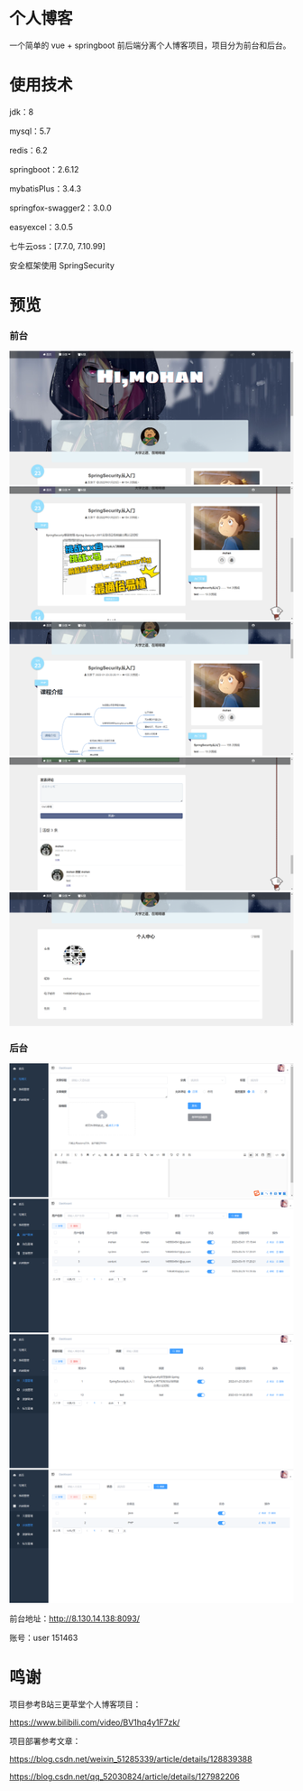 # 个人博客
一个简单的 vue + springboot 前后端分离个人博客项目，项目分为前台和后台。

# 使用技术
jdk：8

mysql：5.7

redis：6.2

springboot：2.6.12

mybatisPlus：3.4.3

springfox-swagger2：3.0.0

easyexcel：3.0.5

七牛云oss：[7.7.0, 7.10.99]

安全框架使用 SpringSecurity

# 预览
### 前台
![img.png](img.png)
![img_1.png](img_1.png)
![img_2.png](img_2.png)
![img_3.png](img_3.png)
![img_4.png](img_4.png)
### 后台
![img_5.png](img_5.png)
![img_6.png](img_6.png)
![img_7.png](img_7.png)
![img_8.png](img_8.png)


前台地址：http://8.130.14.138:8093/

账号：user     151463

# 鸣谢
项目参考B站三更草堂个人博客项目：

https://www.bilibili.com/video/BV1hq4y1F7zk/


项目部署参考文章：

https://blog.csdn.net/weixin_51285339/article/details/128839388

https://blog.csdn.net/qq_52030824/article/details/127982206


